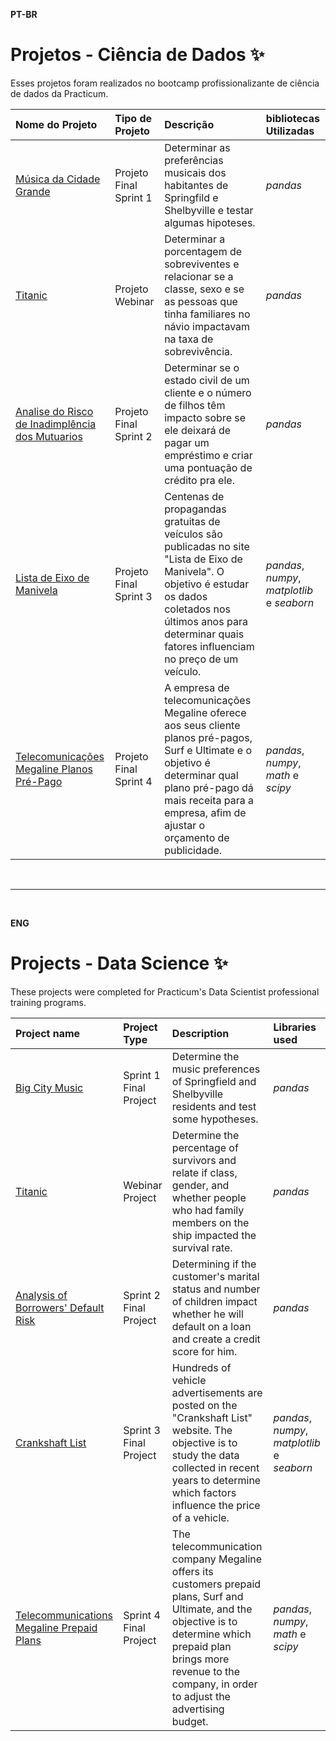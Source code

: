 **PT-BR**

# Projetos - Ciência de Dados ✨ 

Esses projetos foram realizados no bootcamp profissionalizante de ciência de dados da Practicum.

| Nome do Projeto | Tipo de Projeto | Descrição | bibliotecas Utilizadas |
| :---------------------- | :---------------------- | :---------------------- | :---------------------- |
| [Música da Cidade Grande](musica-da-cidade-grande) | Projeto Final Sprint 1 | Determinar as preferências musicais dos habitantes de Springfild e Shelbyville e testar algumas hipoteses. | *pandas* |
| [Titanic](titanic) | Projeto Webinar | Determinar a porcentagem de sobreviventes e relacionar se a classe, sexo e se as pessoas que tinha familiares no návio impactavam na taxa de sobrevivência. | *pandas* |
| [Analise do Risco de Inadimplência dos Mutuarios](analise-do-risco-de-inadimplência-dos-mutuarios) | Projeto Final Sprint 2 | Determinar se o estado civil de um cliente e o número de filhos têm impacto sobre se ele deixará de pagar um empréstimo e criar uma pontuação de crédito pra ele.| *pandas* |
| [Lista de Eixo de Manivela](musica-da-cidade-grande) | Projeto Final Sprint 3 | Centenas de propagandas gratuitas de veículos são publicadas no site "Lista de Eixo de Manivela". O objetivo é estudar os dados coletados nos últimos anos para determinar quais fatores influenciam no preço de um veículo. | *pandas*, *numpy*, *matplotlib* e *seaborn*|
| [Telecomunicações Megaline Planos Pré-Pago](musica-da-cidade-grande) | Projeto Final Sprint 4 | A empresa de telecomunicações Megaline oferece aos seus cliente planos pré-pagos, Surf e Ultimate e o objetivo é determinar qual plano pré-pago dá mais receita para a empresa, afim de ajustar o orçamento de publicidade. | *pandas*, *numpy*, *math* e *scipy*|

<br>

---

<br>

**ENG**

# Projects - Data Science ✨ 

These projects were completed for Practicum's Data Scientist professional training programs.

| Project name | Project Type | Description | Libraries used |
| :---------------------- | :---------------------- | :---------------------- | :---------------------- |
| [Big City Music](musica-da-cidade-grande) | Sprint 1 Final Project | Determine the music preferences of Springfield and Shelbyville residents and test some hypotheses. | *pandas* |
| [Titanic](titanic) |  Webinar Project | Determine the percentage of survivors and relate if class, gender, and whether people who had family members on the ship impacted the survival rate. | *pandas* |
| [Analysis of Borrowers' Default Risk](analise-do-risco-de-inadimplência-dos-mutuarios) | Sprint 2 Final Project | Determining if the customer's marital status and number of children impact whether he will default on a loan and create a credit score for him.| *pandas* |
| [Crankshaft List](musica-da-cidade-grande) | Sprint 3 Final Project | Hundreds of vehicle advertisements are posted on the "Crankshaft List" website. The objective is to study the data collected in recent years to determine which factors influence the price of a vehicle. | *pandas*, *numpy*, *matplotlib* e *seaborn*|
| [Telecommunications Megaline Prepaid Plans](musica-da-cidade-grande) | Sprint 4 Final Project | The telecommunication company Megaline offers its customers prepaid plans, Surf and Ultimate, and the objective is to determine which prepaid plan brings more revenue to the company, in order to adjust the advertising budget. | *pandas*, *numpy*, *math* e *scipy*|

